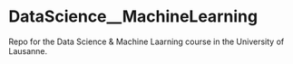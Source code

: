 # DataScience__MachineLearning
Repo for the Data Science &amp; Machine Laarning course in the University of Lausanne.
